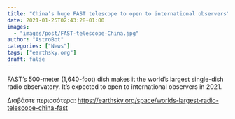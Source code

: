 ```yaml
---
title: "China’s huge FAST telescope to open to international observers"
date: 2021-01-25T02:43:28+01:00
images:
  - "images/post/FAST-telescope-China.jpg"
author: "AstroBot"
categories: ["News"]
tags: ["earthsky.org"]
draft: false
---
```


FAST’s 500-meter (1,640-foot) dish makes it the world’s largest single-dish radio observatory. It’s expected to open to international observers in 2021. 

Διαβάστε περισσότερα: https://earthsky.org/space/worlds-largest-radio-telescope-china-fast
